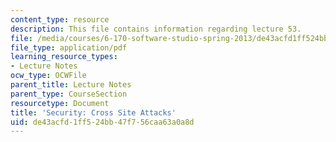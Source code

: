 ```yaml
---
content_type: resource
description: This file contains information regarding lecture 53.
file: /media/courses/6-170-software-studio-spring-2013/de43acfd1ff524bb47f756caa63a0a8d_MIT6_170S13_53-sec-crs-ste.pdf
file_type: application/pdf
learning_resource_types:
- Lecture Notes
ocw_type: OCWFile
parent_title: Lecture Notes
parent_type: CourseSection
resourcetype: Document
title: 'Security: Cross Site Attacks'
uid: de43acfd-1ff5-24bb-47f7-56caa63a0a8d
---
```

